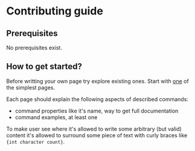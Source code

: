# Contributing guide

## Prerequisites

No prerequisites exist.

## How to get started?

Before writting your own page try explore existing ones.
Start with [one](./common/sleep.clip) of the simplest pages.

Each page should explain the following aspects of described commands:

- command properties like it's name, way to get full documentation
- command examples, at least one

To make user see where it's allowed to write some arbitrary (but valid) content
it's allowed to surround some piece of text with curly braces like
`{int character count}`.
